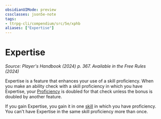 ```yaml
---
obsidianUIMode: preview
cssclasses: json5e-note
tags:
- ttrpg-cli/compendium/src/5e/xphb
aliases: ["Expertise"]
---
```

# Expertise
*Source: Player's Handbook (2024) p. 367. Available in the Free Rules (2024)* 

Expertise is a feature that enhances your use of a skill proficiency. When you make an ability check with a skill proficiency in which you have Expertise, your [Proficiency](Mechanics/rules/variant-rules/proficiency-xphb.md) is doubled for that check unless the bonus is doubled by another feature.

If you gain Expertise, you gain it in one [skill](Mechanics/rules/variant-rules/skill-xphb.md) in which you have proficiency. You can't have Expertise in the same skill proficiency more than once.